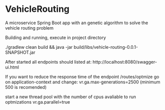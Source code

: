 # VehicleRouting
A microservice Spring Boot app with an genetic algorithm to solve the vehicle routing problem

Building and running, execute in project directory

./gradlew clean build && java -jar build/libs/vehicle-routing-0.0.1-SNAPSHOT.jar


After started all endpoints should listed at:
http://localhost:8080/swagger-ui.html


If you want to reduce the response time of the endpoint /routes/optmize
go on application-context and change:
vr.ga.max-generations=2500 (minimum 500 is recomended)


start a new thread pool with the number of cpus avaliable to run optmizations
vr.ga.parallel=true